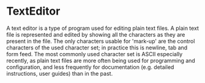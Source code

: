 # TextEditor
A text editor is a type of program used for editing plain text files. A plain text file is represented and edited by showing all the characters as they are present in the file. The only characters usable for 'mark-up' are the control characters of the used character set; in practice this is newline, tab and form feed. The most commonly used character set is ASCII especially recently, as plain text files are more often being used for programming and configuration, and less frequently for documentation (e.g. detailed instructions, user guides) than in the past.

